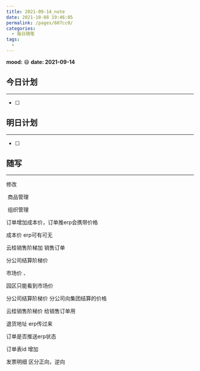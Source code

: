 ```yaml
---
title: 2021-09-14_note
date: 2021-10-08 19:46:05
permalink: /pages/607cc0/
categories:
  - 每日随笔
tags:
  - 
---
```

**mood:** :smile:  																		**date: 2021-09-14**  
## 今日计划  
------
- [ ]  
## 明日计划  
------
- [ ]  
## 随写 
------

修改

​	商品管理

​	组织管理



订单增加成本价，订单推erp会携带价格





成本价  erp可有可无

云桂销售阶梯加   销售订单

分公司结算阶梯价  

市场价  、



园区只能看到市场价

分公司结算阶梯价 分公司向集团结算的价格

云桂销售阶梯价 给销售订单用





退货地址 erp传过来



订单是否推送erp状态

订单表id 增加

发票明细 区分正向，逆向


